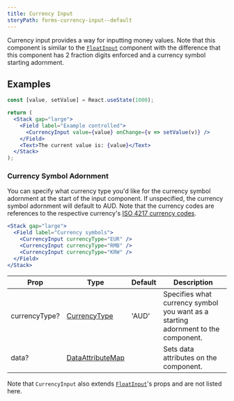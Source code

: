 ```yaml
---
title: Currency Input
storyPath: forms-currency-input--default
---
```


Currency input provides a way for inputting money values. Note that this
component is similar to the [`FloatInput`](/package/float-input) component with
the difference that this component has 2 fraction digits enforced and a currency
symbol starting adornment.

## Examples

```jsx live
const [value, setValue] = React.useState(1000);

return (
  <Stack gap="large">
    <Field label="Example controlled">
      <CurrencyInput value={value} onChange={v => setValue(v)} />
    </Field>
    <Text>The current value is: {value}</Text>
  </Stack>
);
```

### Currency Symbol Adornment

You can specify what currency type you'd like for the currency symbol adornment
at the start of the input component. If unspecified, the currency symbol
adornment will default to AUD. Note that the currency codes are references to
the respective currency's
[ISO 4217 currency codes](https://www.iso.org/iso-4217-currency-codes.html).

```jsx live
<Stack gap="large">
  <Field label="Currency symbols">
    <CurrencyInput currencyType="EUR" />
    <CurrencyInput currencyType="RMB" />
    <CurrencyInput currencyType="KRW" />
  </Field>
</Stack>
```

| Prop          | Type                                   | Default | Description                                                                       |
| ------------- | -------------------------------------- | ------- | --------------------------------------------------------------------------------- |
| currencyType? | [CurrencyType][currency-symbol-type]   | 'AUD'   | Specifies what currency symbol you want as a starting adornment to the component. |
| data?         | [DataAttributeMap][data-attribute-map] |         | Sets data attributes on the component.                                            |

Note that `CurrencyInput` also extends [`FloatInput`](/package/float-input)'s
props and are not listed here.

[currency-symbol-type]:
  https://github.com/brighte-labs/spark-web/blob/56249831f3013f4e070eb7b4633447a29cea4ebb/packages/currency-input/src/currencySymbolMap.ts
[data-attribute-map]:
  https://github.com/brighte-labs/spark-web/blob/e7f6f4285b4cfd876312cc89fbdd094039aa239a/packages/utils/src/internal/buildDataAttributes.ts#L1
